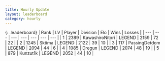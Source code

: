```yaml
---
title: Hourly Update
layout: leaderboard
category: hourly
---
```


{: .leaderboard}
| Rank | LV | Player | Division | Elo | Wins | Losses |
| --- | --- | --- | --- | --- | --- | --- |
| <span data-change="0">1</span> | 2389 | <span title="ID: 164871">KawashiroNitori</span> | LEGEND | <span data-change="4">2159</span> | <span data-change="1">72</span> | <span data-change="0">22</span> |
| <span data-change="0">2</span> | 1245 | <span title="ID: 353063">Sktima</span> | LEGEND | <span data-change="10">2122</span> | <span data-change="2">39</span> | <span data-change="0">10</span> |
| <span data-change="0">3</span> | 117 | <span title="ID: 454837">PassingDetdom</span> | LEGEND | <span data-change="0">2094</span> | <span data-change="0">44</span> | <span data-change="0">6</span> |
| <span data-change="0">4</span> | 1085 | <span title="ID: 337810">Dregun</span> | LEGEND | <span data-change="0">2074</span> | <span data-change="0">48</span> | <span data-change="0">19</span> |
| <span data-change="0">5</span> | 879 | <span title="ID: 392407">Kunzut1k</span> | LEGEND | <span data-change="0">2052</span> | <span data-change="0">44</span> | <span data-change="0">10</span> |